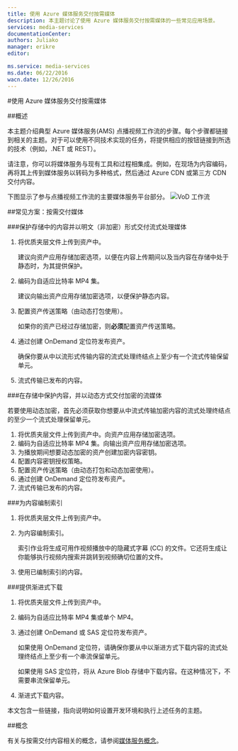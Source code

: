 ```yaml
---
title: 使用 Azure 媒体服务交付按需媒体
description: 本主题讨论了使用 Azure 媒体服务交付按需媒体的一些常见应用场景。
services: media-services
documentationCenter: 
authors: Juliako
manager: erikre
editor: 

ms.service: media-services
ms.date: 06/22/2016
wacn.date: 12/26/2016
---
```


#使用 Azure 媒体服务交付按需媒体

##概述

本主题介绍典型 Azure 媒体服务(AMS) 点播视频工作流的步骤。每个步骤都链接到相关的主题。对于可以使用不同技术实现的任务，将提供相应的按钮链接到所选的技术（例如，.NET 或 REST）。

请注意，你可以将媒体服务与现有工具和过程相集成。例如，在现场为内容编码，再将其上传到媒体服务以转码为多种格式，然后通过 Azure CDN 或第三方 CDN 交付内容。

下图显示了参与点播视频工作流的主要媒体服务平台部分。
![VoD 工作流][vod-overview]

##<a id="vod_scenarios"></a>常见方案：按需交付媒体

###保护存储中的内容并以明文（非加密）形式交付流式处理媒体

1. 将优质夹层文件上传到资产中。

    建议向资产应用存储加密选项，以便在内容上传期间以及当内容在存储中处于静态时，为其提供保护。
1. 编码为自适应比特率 MP4 集。

    建议向输出资产应用存储加密选项，以便保护静态内容。

1. 配置资产传送策略（由动态打包使用）。

    如果你的资产已经过存储加密，则**必须**配置资产传送策略。

1. 通过创建 OnDemand 定位符发布资产。

    确保你要从中以流形式传输内容的流式处理终结点上至少有一个流式传输保留单元。

1. 流式传输已发布的内容。

###在存储中保护内容，并以动态方式交付加密的流媒体  

若要使用动态加密，首先必须获取你想要从中流式传输加密内容的流式处理终结点的至少一个流式处理保留单元。

1. 将优质夹层文件上传到资产中。向资产应用存储加密选项。
1. 编码为自适应比特率 MP4 集。向输出资产应用存储加密选项。
1. 为播放期间想要动态加密的资产创建加密内容密钥。
2. 配置内容密钥授权策略。
1. 配置资产传送策略（由动态打包和动态加密使用）。
1. 通过创建 OnDemand 定位符发布资产。
1. 流式传输已发布的内容。

###为内容编制索引

1. 将优质夹层文件上传到资产中。
1. 为内容编制索引。

    索引作业将生成可用作视频播放中的隐藏式字幕 (CC) 的文件。它还将生成让你能够执行视频内搜索并跳转到视频确切位置的文件。

1. 使用已编制索引的内容。

###提供渐进式下载 

1. 将优质夹层文件上传到资产中。
1. 编码为自适应比特率 MP4 集或单个 MP4。
1. 通过创建 OnDemand 或 SAS 定位符发布资产。

    如果使用 OnDemand 定位符，请确保你要从中以渐进方式下载内容的流式处理终结点上至少有一个串流保留单元。

    如果使用 SAS 定位符，将从 Azure Blob 存储中下载内容。在这种情况下，不需要串流保留单元。

1. 渐进式下载内容。

本文包含一些链接，指向说明如何设置开发环境和执行上述任务的主题。

##概念

有关与按需交付内容相关的概念，请参阅[媒体服务概念](./media-services-concepts.md)。

[vod-overview]: ./media/media-services-video-on-demand-workflow/media-services-video-on-demand.png

<!---HONumber=Mooncake_Quality_Review_1215_2016-->